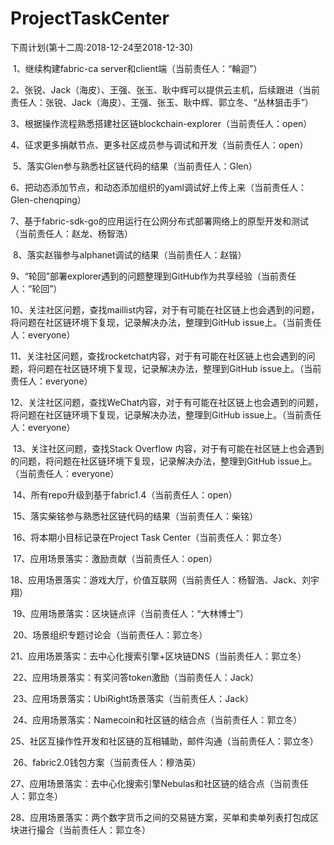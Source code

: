 # ProjectTaskCenter
 下周计划(第十二周:2018-12-24至2018-12-30)

​        1、继续构建fabric-ca server和client端（当前责任人：“輪迴”）

​        2、张锐、Jack（海皮）、王强、张玉、耿中辉可以提供云主机，后续跟进（当前责任人：张锐、Jack（海皮）、王强、张玉、耿中辉、郭立冬、“丛林狙击手”）

​        3、根据操作流程熟悉搭建社区链blockchain-explorer（当前责任人：open）

​        4、征求更多捐献节点、更多社区成员参与调试和开发（当前责任人：open）

​        5、落实Glen参与熟悉社区链代码的结果（当前责任人：Glen）

​        6、把动态添加节点，和动态添加组织的yaml调试好上传上来（当前责任人：Glen-chenqping）

​        7、基于fabric-sdk-go的应用运行在公网分布式部署网络上的原型开发和测试（当前责任人：赵龙、杨智浩）

​        8、落实赵锴参与alphanet调试的结果（当前责任人：赵锴）

​        9、“轮回”部署explorer遇到的问题整理到GitHub作为共享经验（当前责任人：“轮回”）

​        10、关注社区问题，查找maillist内容，对于有可能在社区链上也会遇到的问题，将问题在社区链环境下复现，记录解决办法，整理到GitHub issue上。（当前责任人：everyone）

​        11、关注社区问题，查找rocketchat内容，对于有可能在社区链上也会遇到的问题，将问题在社区链环境下复现，记录解决办法，整理到GitHub issue上。（当前责任人：everyone）

​        12、关注社区问题，查找WeChat内容，对于有可能在社区链上也会遇到的问题，将问题在社区链环境下复现，记录解决办法，整理到GitHub issue上。（当前责任人：everyone）

​        13、关注社区问题，查找Stack Overflow 内容，对于有可能在社区链上也会遇到的问题，将问题在社区链环境下复现，记录解决办法，整理到GitHub issue上。（当前责任人：everyone）

​        14、所有repo升级到基于fabric1.4（当前责任人：open）

​        15、落实柴铭参与熟悉社区链代码的结果（当前责任人：柴铭）

​        16、将本期小目标记录在Project Task Center（当前责任人：郭立冬）

​        17、应用场景落实：激励贡献（当前责任人：open）

​        18、应用场景落实：游戏大厅，价值互联网（当前责任人：杨智浩、Jack、刘宇翔）

​        19、应用场景落实：区块链点评（当前责任人：“大林博士”）

​        20、场景组织专题讨论会（当前责任人：郭立冬）

​        21、应用场景落实：去中心化搜索引擎+区块链DNS（当前责任人：郭立冬）

​        22、应用场景落实：有奖问答token激励（当前责任人：Jack）

​        23、应用场景落实：UbiRight场景落实（当前责任人：Jack）

​        24、应用场景落实：Namecoin和社区链的结合点（当前责任人：郭立冬）

​        25、社区互操作性开发和社区链的互相辅助，邮件沟通（当前责任人：郭立冬）

​        26、fabric2.0钱包方案（当前责任人：穆浩英）

​        27、应用场景落实：去中心化搜索引擎Nebulas和社区链的结合点（当前责任人：郭立冬）

​        28、应用场景落实：两个数字货币之间的交易链方案，买单和卖单列表打包成区块进行撮合（当前责任人：郭立冬）